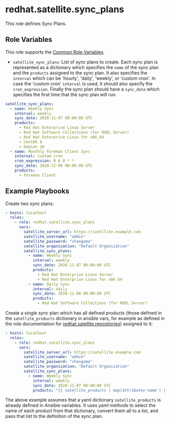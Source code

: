 redhat.satellite.sync_plans
=============================

This role defines Sync Plans.

Role Variables
--------------

This role supports the [Common Role Variables](https://github.com/theforeman/foreman-ansible-modules/blob/develop/README.md#common-role-variables).

- `satellite_sync_plans`: List of sync plans to create. Each sync plan is represented as a dictionary which specifies the `name` of the sync plan and the `products` assigned to the sync plan. It also specifies the `interval` which can be 'hourly', 'daily', 'weekly', or 'custom cron'. In case the 'custom cron' `interval` is used, it should also specify the `cron_expression`. Finally the sync plan should have a `sync_date` which specifies the first time that the sync plan will run.

```yaml
satellite_sync_plans:
  - name: Weekly Sync
    interval: weekly
    sync_date: 2020-11-07 00:00:00 UTC
    products:
      - Red Hat Enterprise Linux Server
      - Red Hat Software Collections (for RHEL Server)
      - Red Hat Enterprise Linux for x86_64
      - CentOS 8
      - Debian 10
  - name: Monthly Foreman Client Sync
    interval: custom cron
    cron_expression: 0 6 8 * *
    sync_date: 2020-11-08 00:06:00 UTC
    products:
      - Foreman Client
```

Example Playbooks
-----------------

Create two sync plans:

```yaml
- hosts: localhost
  roles:
    - role: redhat.satellite.sync_plans
      vars:
        satellite_server_url: https://satellite.example.com
        satellite_username: "admin"
        satellite_password: "changeme"
        satellite_organization: "Default Organization"
        satellite_sync_plans:
          - name: Weekly Sync
            interval: weekly
            sync_date: 2020-11-07 00:00:00 UTC
            products:
              - Red Hat Enterprise Linux Server
              - Red Hat Enterprise Linux for x86_64
          - name: Daily Sync
            interval: daily
            sync_date: 2020-11-08 00:00:00 UTC
            products:
              - Red Hat Software Collections (for RHEL Server)
```
 
Create a single sync plan which has all defined products (those defined in the `satellite_products` dictionary in ansible vars, for example as defined in the role documentation for [redhat.satellite.repositories](https://github.com/theforeman/foreman-ansible-modules/tree/develop/roles/repositories#role-variables)) assigned to it:

```yaml
- hosts: localhost
  roles:
    - role: redhat.satellite.sync_plans
      vars:
        satellite_server_url: https://satellite.example.com
        satellite_username: "admin"
        satellite_password: "changeme"
        satellite_organization: "Default Organization"
        satellite_sync_plans:
          - name: Weekly Sync
            interval: weekly
            sync_date: 2020-11-07 00:00:00 UTC
            products: "{{ satellite_products | map(attribute='name') | list }}"
```

The above example assumes that a yaml dictionary `satellite_products` is already defined in Ansible variables. It uses yaml methods to select the name of each product from that dictionary, convert them all to a list, and pass that list to the definition of the sync plan.
